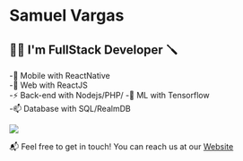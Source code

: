 # Samuel Vargas
## 👨‍🔬 I'm FullStack Developer 🪛

-🔭 Mobile with ReactNative\
-🌱 Web with ReactJS\
-⚡  Back-end with Nodejs/PHP/
-💬 ML with Tensorflow\
-📫 Database with SQL/RealmDB

[![](https://github-readme-stats.vercel.app/api?username=samupp2758&count_private=true&show_icons=true&theme=onedark)](https://github.com/samupp2758)

📬 Feel free to get in touch! You can reach us at our [Website](samupp2758.github.io)
